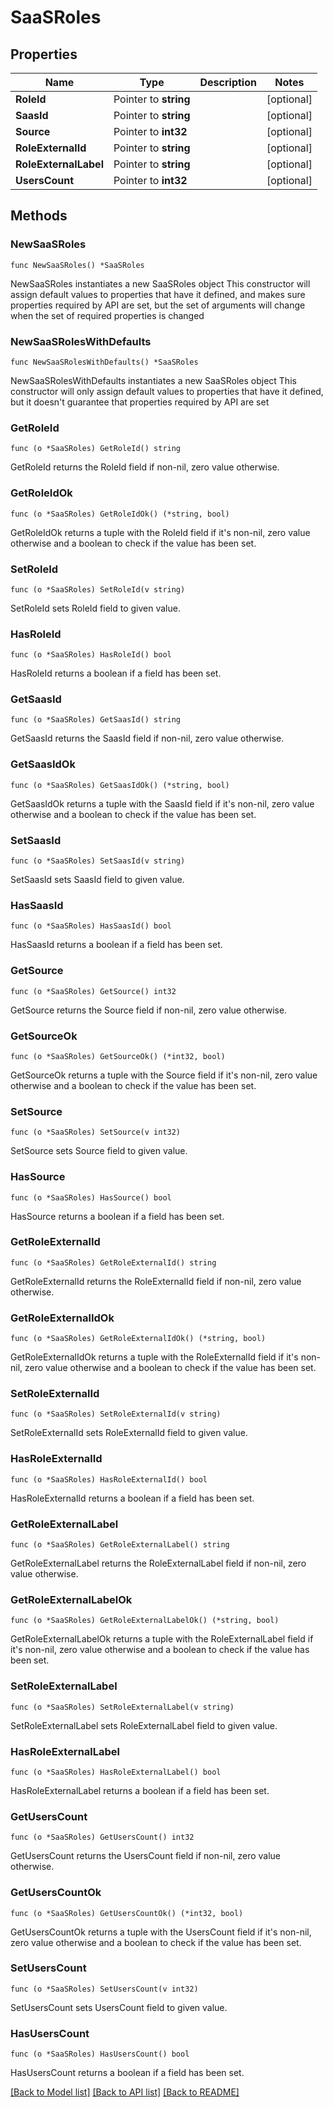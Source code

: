 # SaaSRoles

## Properties

Name | Type | Description | Notes
------------ | ------------- | ------------- | -------------
**RoleId** | Pointer to **string** |  | [optional] 
**SaasId** | Pointer to **string** |  | [optional] 
**Source** | Pointer to **int32** |  | [optional] 
**RoleExternalId** | Pointer to **string** |  | [optional] 
**RoleExternalLabel** | Pointer to **string** |  | [optional] 
**UsersCount** | Pointer to **int32** |  | [optional] 

## Methods

### NewSaaSRoles

`func NewSaaSRoles() *SaaSRoles`

NewSaaSRoles instantiates a new SaaSRoles object
This constructor will assign default values to properties that have it defined,
and makes sure properties required by API are set, but the set of arguments
will change when the set of required properties is changed

### NewSaaSRolesWithDefaults

`func NewSaaSRolesWithDefaults() *SaaSRoles`

NewSaaSRolesWithDefaults instantiates a new SaaSRoles object
This constructor will only assign default values to properties that have it defined,
but it doesn't guarantee that properties required by API are set

### GetRoleId

`func (o *SaaSRoles) GetRoleId() string`

GetRoleId returns the RoleId field if non-nil, zero value otherwise.

### GetRoleIdOk

`func (o *SaaSRoles) GetRoleIdOk() (*string, bool)`

GetRoleIdOk returns a tuple with the RoleId field if it's non-nil, zero value otherwise
and a boolean to check if the value has been set.

### SetRoleId

`func (o *SaaSRoles) SetRoleId(v string)`

SetRoleId sets RoleId field to given value.

### HasRoleId

`func (o *SaaSRoles) HasRoleId() bool`

HasRoleId returns a boolean if a field has been set.

### GetSaasId

`func (o *SaaSRoles) GetSaasId() string`

GetSaasId returns the SaasId field if non-nil, zero value otherwise.

### GetSaasIdOk

`func (o *SaaSRoles) GetSaasIdOk() (*string, bool)`

GetSaasIdOk returns a tuple with the SaasId field if it's non-nil, zero value otherwise
and a boolean to check if the value has been set.

### SetSaasId

`func (o *SaaSRoles) SetSaasId(v string)`

SetSaasId sets SaasId field to given value.

### HasSaasId

`func (o *SaaSRoles) HasSaasId() bool`

HasSaasId returns a boolean if a field has been set.

### GetSource

`func (o *SaaSRoles) GetSource() int32`

GetSource returns the Source field if non-nil, zero value otherwise.

### GetSourceOk

`func (o *SaaSRoles) GetSourceOk() (*int32, bool)`

GetSourceOk returns a tuple with the Source field if it's non-nil, zero value otherwise
and a boolean to check if the value has been set.

### SetSource

`func (o *SaaSRoles) SetSource(v int32)`

SetSource sets Source field to given value.

### HasSource

`func (o *SaaSRoles) HasSource() bool`

HasSource returns a boolean if a field has been set.

### GetRoleExternalId

`func (o *SaaSRoles) GetRoleExternalId() string`

GetRoleExternalId returns the RoleExternalId field if non-nil, zero value otherwise.

### GetRoleExternalIdOk

`func (o *SaaSRoles) GetRoleExternalIdOk() (*string, bool)`

GetRoleExternalIdOk returns a tuple with the RoleExternalId field if it's non-nil, zero value otherwise
and a boolean to check if the value has been set.

### SetRoleExternalId

`func (o *SaaSRoles) SetRoleExternalId(v string)`

SetRoleExternalId sets RoleExternalId field to given value.

### HasRoleExternalId

`func (o *SaaSRoles) HasRoleExternalId() bool`

HasRoleExternalId returns a boolean if a field has been set.

### GetRoleExternalLabel

`func (o *SaaSRoles) GetRoleExternalLabel() string`

GetRoleExternalLabel returns the RoleExternalLabel field if non-nil, zero value otherwise.

### GetRoleExternalLabelOk

`func (o *SaaSRoles) GetRoleExternalLabelOk() (*string, bool)`

GetRoleExternalLabelOk returns a tuple with the RoleExternalLabel field if it's non-nil, zero value otherwise
and a boolean to check if the value has been set.

### SetRoleExternalLabel

`func (o *SaaSRoles) SetRoleExternalLabel(v string)`

SetRoleExternalLabel sets RoleExternalLabel field to given value.

### HasRoleExternalLabel

`func (o *SaaSRoles) HasRoleExternalLabel() bool`

HasRoleExternalLabel returns a boolean if a field has been set.

### GetUsersCount

`func (o *SaaSRoles) GetUsersCount() int32`

GetUsersCount returns the UsersCount field if non-nil, zero value otherwise.

### GetUsersCountOk

`func (o *SaaSRoles) GetUsersCountOk() (*int32, bool)`

GetUsersCountOk returns a tuple with the UsersCount field if it's non-nil, zero value otherwise
and a boolean to check if the value has been set.

### SetUsersCount

`func (o *SaaSRoles) SetUsersCount(v int32)`

SetUsersCount sets UsersCount field to given value.

### HasUsersCount

`func (o *SaaSRoles) HasUsersCount() bool`

HasUsersCount returns a boolean if a field has been set.


[[Back to Model list]](../README.md#documentation-for-models) [[Back to API list]](../README.md#documentation-for-api-endpoints) [[Back to README]](../README.md)


